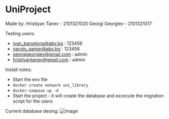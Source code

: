 # UniProject

Made by:
Hristiyan Tanev - 2101321020
Georgi Georgiev - 2101321017

Testing users:
- ivan_barselona@abv.bg : 123456
- naruto_gamer@abv.bg : 123456
- georgigeorgiev@gmail.com : admin
- hristiyantanev@gmail.com : admin

Install notes:

- Start the env file
- `docker create network uni_library`
- `docker-compose up -d`
- Start the project - it will create the database and excecute the migration script for the users

Current database desing: 
![image](https://user-images.githubusercontent.com/32382605/205413878-a425acdf-3766-432f-a6b8-143325541ab0.png)

